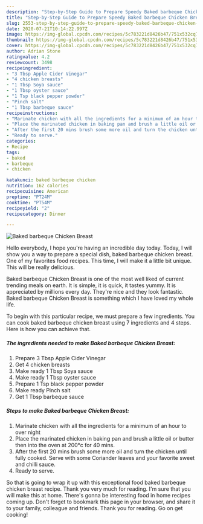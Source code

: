 ```yaml
---
description: "Step-by-Step Guide to Prepare Speedy Baked barbeque Chicken Breast"
title: "Step-by-Step Guide to Prepare Speedy Baked barbeque Chicken Breast"
slug: 2553-step-by-step-guide-to-prepare-speedy-baked-barbeque-chicken-breast
date: 2020-07-21T10:14:22.997Z
image: https://img-global.cpcdn.com/recipes/5c783221d8426b47/751x532cq70/baked-barbeque-chicken-breast-recipe-main-photo.jpg
thumbnail: https://img-global.cpcdn.com/recipes/5c783221d8426b47/751x532cq70/baked-barbeque-chicken-breast-recipe-main-photo.jpg
cover: https://img-global.cpcdn.com/recipes/5c783221d8426b47/751x532cq70/baked-barbeque-chicken-breast-recipe-main-photo.jpg
author: Adrian Stone
ratingvalue: 4.2
reviewcount: 3498
recipeingredient:
- "3 Tbsp Apple Cider Vinegar"
- "4 chicken breasts"
- "1 Tbsp Soya sauce"
- "1 Tbsp oyster sauce"
- "1 Tsp black pepper powder"
- "Pinch salt"
- "1 Tbsp barbeque sauce"
recipeinstructions:
- "Marinate chicken with all the ingredients for a minimum of an hour to over night"
- "Place the marinated chicken in baking pan and brush a little oil or butter then into the oven at 200°c for 40 mins."
- "After the first 20 mins brush some more oil and turn the chicken until fully cooked. Serve with some Coriander leaves and your favorite sweet and chilli sauce."
- "Ready to serve."
categories:
- Recipe
tags:
- baked
- barbeque
- chicken

katakunci: baked barbeque chicken 
nutrition: 162 calories
recipecuisine: American
preptime: "PT24M"
cooktime: "PT54M"
recipeyield: "2"
recipecategory: Dinner

---
```



![Baked barbeque Chicken Breast](https://img-global.cpcdn.com/recipes/5c783221d8426b47/751x532cq70/baked-barbeque-chicken-breast-recipe-main-photo.jpg)

Hello everybody, I hope you're having an incredible day today. Today, I will show you a way to prepare a special dish, baked barbeque chicken breast. One of my favorites food recipes. This time, I will make it a little bit unique. This will be really delicious.

Baked barbeque Chicken Breast is one of the most well liked of current trending meals on earth. It is simple, it is quick, it tastes yummy. It is appreciated by millions every day. They're nice and they look fantastic. Baked barbeque Chicken Breast is something which I have loved my whole life.




To begin with this particular recipe, we must prepare a few ingredients. You can cook baked barbeque chicken breast using 7 ingredients and 4 steps. Here is how you can achieve that.

<!--inarticleads1-->

##### The ingredients needed to make Baked barbeque Chicken Breast:

1. Prepare 3 Tbsp Apple Cider Vinegar
1. Get 4 chicken breasts
1. Make ready 1 Tbsp Soya sauce
1. Make ready 1 Tbsp oyster sauce
1. Prepare 1 Tsp black pepper powder
1. Make ready Pinch salt
1. Get 1 Tbsp barbeque sauce




<!--inarticleads2-->

##### Steps to make Baked barbeque Chicken Breast:

1. Marinate chicken with all the ingredients for a minimum of an hour to over night
1. Place the marinated chicken in baking pan and brush a little oil or butter then into the oven at 200°c for 40 mins.
1. After the first 20 mins brush some more oil and turn the chicken until fully cooked. Serve with some Coriander leaves and your favorite sweet and chilli sauce.
1. Ready to serve.




So that is going to wrap it up with this exceptional food baked barbeque chicken breast recipe. Thank you very much for reading. I'm sure that you will make this at home. There's gonna be interesting food in home recipes coming up. Don't forget to bookmark this page in your browser, and share it to your family, colleague and friends. Thank you for reading. Go on get cooking!
